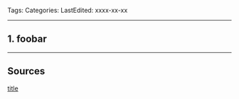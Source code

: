 Tags: 
Categories: 
LastEdited: xxxx-xx-xx

---

## 1. foobar

---

## Sources
[title](https://foo.bar)